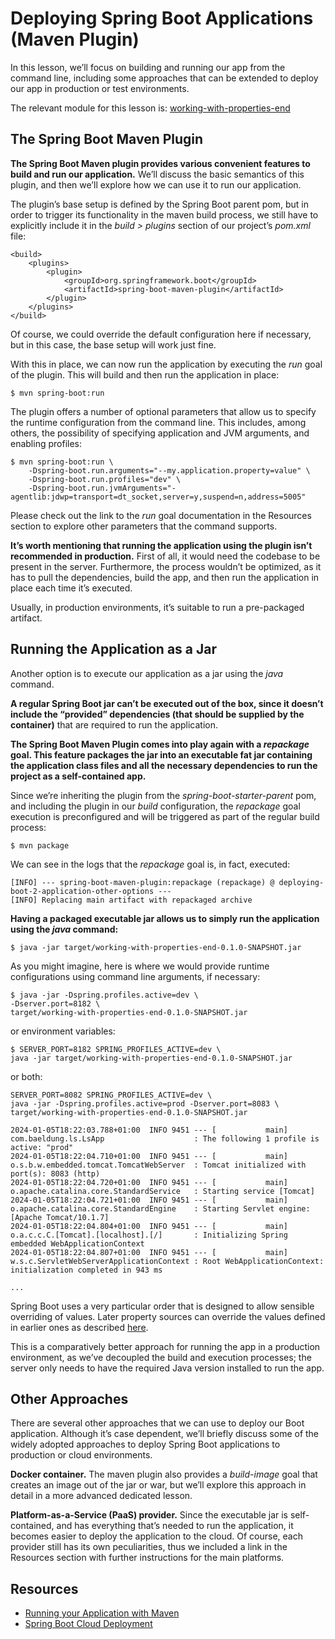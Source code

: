 # Deploying Spring Boot Applications (Maven Plugin)

In this lesson, we’ll focus on building and running our app from the command line, including some approaches that can be extended to deploy our app in production or test environments.

The relevant module for this lesson is: [working-with-properties-end](../code/learn-spring-m3/working-with-properties-end)

## The Spring Boot Maven Plugin

**The Spring Boot Maven plugin provides various convenient features to build and run our application.** We’ll discuss the basic semantics of this plugin, and then we’ll explore how we can use it to run our application.

The plugin’s base setup is defined by the Spring Boot parent pom, but in order to trigger its functionality in the maven build process, we still have to explicitly include it in the _build > plugins_ section of our project’s _pom.xml_ file:

```
<build>
    <plugins>
        <plugin>
            <groupId>org.springframework.boot</groupId>
            <artifactId>spring-boot-maven-plugin</artifactId>
        </plugin>
    </plugins>
</build>
```

Of course, we could override the default configuration here if necessary, but in this case, the base setup will work just fine.

With this in place, we can now run the application by executing the _run_ goal of the plugin. This will build and then run the application in place:

```
$ mvn spring-boot:run
```

The plugin offers a number of optional parameters that allow us to specify the runtime configuration from the command line. This includes, among others, the possibility of specifying application and JVM arguments, and enabling profiles:

```
$ mvn spring-boot:run \
    -Dspring-boot.run.arguments="--my.application.property=value" \
    -Dspring-boot.run.profiles="dev" \
    -Dspring-boot.run.jvmArguments="-agentlib:jdwp=transport=dt_socket,server=y,suspend=n,address=5005" 
```

Please check out the link to the _run_ goal documentation in the Resources section to explore other parameters that the command supports.

**It’s worth mentioning that running the application using the plugin isn’t recommended in production.** First of all, it would need the codebase to be present in the server. Furthermore, the process wouldn’t be optimized, as it has to pull the dependencies, build the app, and then run the application in place each time it’s executed.

Usually, in production environments, it’s suitable to run a pre-packaged artifact.

## Running the Application as a Jar

Another option is to execute our application as a jar using the _java_ command.

**A regular Spring Boot jar can’t be executed out of the box, since it doesn’t include the “provided” dependencies (that should be supplied by the container)** that are required to run the application.

**The Spring Boot Maven Plugin comes into play again with a _repackage_ goal. This feature packages the jar into an executable fat jar containing the application class files and all the necessary dependencies to run the project as a self-contained app.**

Since we’re inheriting the plugin from the _spring-boot-starter-parent_ pom, and including the plugin in our _build_ configuration, the _repackage_ goal execution is preconfigured and will be triggered as part of the regular build process:

```
$ mvn package
```

We can see in the logs that the _repackage_ goal is, in fact, executed:

```
[INFO] --- spring-boot-maven-plugin:repackage (repackage) @ deploying-boot-2-application-other-options ---
[INFO] Replacing main artifact with repackaged archive
```

**Having a packaged executable jar allows us to simply run the application using the _java_ command:**

```
$ java -jar target/working-with-properties-end-0.1.0-SNAPSHOT.jar
```

As you might imagine, here is where we would provide runtime configurations using command line arguments, if necessary:

```
$ java -jar -Dspring.profiles.active=dev \
-Dserver.port=8182 \
target/working-with-properties-end-0.1.0-SNAPSHOT.jar
```

or environment variables:

```
$ SERVER_PORT=8182 SPRING_PROFILES_ACTIVE=dev \
java -jar target/working-with-properties-end-0.1.0-SNAPSHOT.jar
```

or both:

```
SERVER_PORT=8082 SPRING_PROFILES_ACTIVE=dev \
java -jar -Dspring.profiles.active=prod -Dserver.port=8083 \
target/working-with-properties-end-0.1.0-SNAPSHOT.jar

2024-01-05T18:22:03.788+01:00  INFO 9451 --- [           main] com.baeldung.ls.LsApp                    : The following 1 profile is active: "prod"
2024-01-05T18:22:04.710+01:00  INFO 9451 --- [           main] o.s.b.w.embedded.tomcat.TomcatWebServer  : Tomcat initialized with port(s): 8083 (http)
2024-01-05T18:22:04.720+01:00  INFO 9451 --- [           main] o.apache.catalina.core.StandardService   : Starting service [Tomcat]
2024-01-05T18:22:04.721+01:00  INFO 9451 --- [           main] o.apache.catalina.core.StandardEngine    : Starting Servlet engine: [Apache Tomcat/10.1.7]
2024-01-05T18:22:04.804+01:00  INFO 9451 --- [           main] o.a.c.c.C.[Tomcat].[localhost].[/]       : Initializing Spring embedded WebApplicationContext
2024-01-05T18:22:04.807+01:00  INFO 9451 --- [           main] w.s.c.ServletWebServerApplicationContext : Root WebApplicationContext: initialization completed in 943 ms

...
```



Spring Boot uses a very particular order that is designed to allow sensible overriding of values. Later property sources can override the values defined in earlier ones as described [here](https://docs.spring.io/spring-boot/docs/current/reference/html/features.html#features.external-config).

This is a comparatively better approach for running the app in a production environment, as we’ve decoupled the build and execution processes; the server only needs to have the required Java version installed to run the app.

## Other Approaches

There are several other approaches that we can use to deploy our Boot application. Although it’s case dependent, we’ll briefly discuss some of the widely adopted approaches to deploy Spring Boot applications to production or cloud environments.

**Docker container.** The maven plugin also provides a _build-image_ goal that creates an image out of the jar or war, but we’ll explore this approach in detail in a more advanced dedicated lesson.

**Platform-as-a-Service (PaaS) provider.** Since the executable jar is self-contained, and has everything that’s needed to run the application, it becomes easier to deploy the application to the cloud. Of course, each provider still has its own peculiarities, thus we included a link in the Resources section with further instructions for the main platforms.

## Resources
- [Running your Application with Maven
  ](https://docs.spring.io/spring-boot/docs/current/maven-plugin/reference/htmlsingle/#run)
- [Spring Boot Cloud Deployment](https://docs.spring.io/spring-boot/docs/current/reference/html/deployment.html#deployment.cloud)
